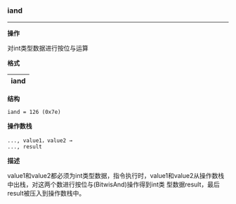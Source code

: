 ### iand

----

**操作**

对int类型数据进行按位与运算

**格式**

|iand|
|--------:|

**结构**
```
iand = 126 (0x7e)
```

**操作数栈**
```
..., value1，value2 →
..., result
```

**描述**

value1和value2都必须为int类型数据，指令执行时，value1和value2从操作数栈中出栈，对这两个数进行按位与(BitwisAnd)操作得到int类
型数据result，最后result被压入到操作数栈中。
